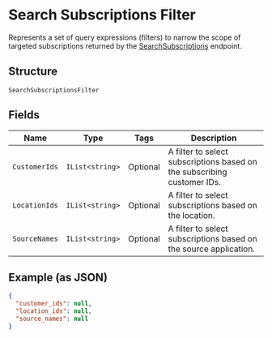 
# Search Subscriptions Filter

Represents a set of query expressions (filters) to narrow the scope of targeted subscriptions returned by
the [SearchSubscriptions](../../doc/api/subscriptions.md#search-subscriptions) endpoint.

## Structure

`SearchSubscriptionsFilter`

## Fields

| Name | Type | Tags | Description |
|  --- | --- | --- | --- |
| `CustomerIds` | `IList<string>` | Optional | A filter to select subscriptions based on the subscribing customer IDs. |
| `LocationIds` | `IList<string>` | Optional | A filter to select subscriptions based on the location. |
| `SourceNames` | `IList<string>` | Optional | A filter to select subscriptions based on the source application. |

## Example (as JSON)

```json
{
  "customer_ids": null,
  "location_ids": null,
  "source_names": null
}
```

